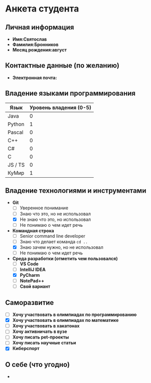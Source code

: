 # Анкета студента

## Личная информация
- **Имя:Святослав**
- **Фамилия:Бронников**
- **Месяц рождения:август**

## Контактные данные (по желанию)
- **Электронная почта:** 

## Владение языками программирования
| Язык | Уровень владения (0-5) |
|---|------------------------|
| Java | 0                      |
| Python | 1                      |
| Pascal | 0                      |
| C++ | 0                      |
| C# | 0                      |
| C | 0                      |
| JS / TS | 0                      |
| КуМир | 1                      |

## Владение технологиями и инструментами
- **Git**
    - [ ] Уверенное понимание
    - [ ] Знаю что это, но не использовал
    - [X] Не знаю что это, но использовал
    - [ ] Не понимаю о чем идет речь
  
- **Командная строка**
    - [ ] Senior command line developer
    - [ ] Знаю что делает команда `cd ..`
    - [X] Знаю зачем нужно, но не использовал
    - [ ] Не понимаю о чем идет речь

- **Среда разработки (отметить чем пользовался)**
    - [ ] **VS Code** 
    - [ ] **IntelliJ IDEA** 
    - [X] **PyCharm** 
    - [ ] **NotePad++** 
    - [ ] **Свой вариант**

## Саморазвитие

- [ ] **Хочу участвовать в олимпиадах по программированию**
- [X] **Хочу участвовать в олимпиадах по математике**
- [ ] **Хочу участвовать в хакатонах**
- [ ] **Хочу активничать в вузе**
- [ ] **Хочу писать pet-проекты**
- [ ] **Хочу писать научные статьи**
- [X] **Киберспорт**

## О себе (что угодно)

- 

